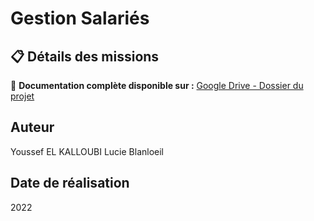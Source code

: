 # Gestion Salariés

## 📋 Détails des missions

📁 **Documentation complète disponible sur :** 
[Google Drive - Dossier du projet](https://drive.google.com/drive/folders/1QaNNibCn8T04nggezYY13l8sXpSrTA81)


## Auteur
Youssef EL KALLOUBI
Lucie Blanloeil

## Date de réalisation
2022

